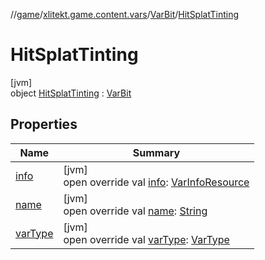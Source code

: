 //[game](../../../../index.md)/[xlitekt.game.content.vars](../../index.md)/[VarBit](../index.md)/[HitSplatTinting](index.md)

# HitSplatTinting

[jvm]\
object [HitSplatTinting](index.md) : [VarBit](../index.md)

## Properties

| Name | Summary |
|---|---|
| [info](../info.md) | [jvm]<br>open override val [info](../info.md): [VarInfoResource](../../../../../shared/shared/xlitekt.shared.resource/-var-info-resource/index.md) |
| [name](../name.md) | [jvm]<br>open override val [name](../name.md): [String](https://kotlinlang.org/api/latest/jvm/stdlib/kotlin/-string/index.html) |
| [varType](../var-type.md) | [jvm]<br>open override val [varType](../var-type.md): [VarType](../../-var-type/index.md) |
